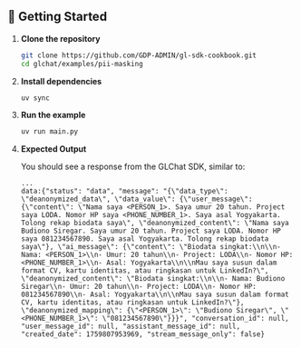 ## 🚀 Getting Started

1. **Clone the repository**

   ```bash
   git clone https://github.com/GDP-ADMIN/gl-sdk-cookbook.git
   cd glchat/examples/pii-masking
   ```

2. **Install dependencies**

   ```bash
   uv sync
   ```

3. **Run the example**

   ```bash
   uv run main.py
   ```

4. **Expected Output**

   You should see a response from the GLChat SDK, similar to:

   ```
   ...
   data:{"status": "data", "message": "{\"data_type\": \"deanonymized_data\", \"data_value\": {\"user_message\": {\"content\": \"Nama saya <PERSON_1>. Saya umur 20 tahun. Project saya LODA. Nomor HP saya <PHONE_NUMBER_1>. Saya asal Yogyakarta. Tolong rekap biodata saya\", \"deanonymized_content\": \"Nama saya Budiono Siregar. Saya umur 20 tahun. Project saya LODA. Nomor HP saya 081234567890. Saya asal Yogyakarta. Tolong rekap biodata saya\"}, \"ai_message\": {\"content\": \"Biodata singkat:\\n\\n- Nama: <PERSON_1>\\n- Umur: 20 tahun\\n- Project: LODA\\n- Nomor HP: <PHONE_NUMBER_1>\\n- Asal: Yogyakarta\\n\\nMau saya susun dalam format CV, kartu identitas, atau ringkasan untuk LinkedIn?\", \"deanonymized_content\": \"Biodata singkat:\\n\\n- Nama: Budiono Siregar\\n- Umur: 20 tahun\\n- Project: LODA\\n- Nomor HP: 081234567890\\n- Asal: Yogyakarta\\n\\nMau saya susun dalam format CV, kartu identitas, atau ringkasan untuk LinkedIn?\"}, \"deanonymized_mapping\": {\"<PERSON_1>\": \"Budiono Siregar\", \"<PHONE_NUMBER_1>\": \"081234567890\"}}}", "conversation_id": null, "user_message_id": null, "assistant_message_id": null, "created_date": 1759807953969, "stream_message_only": false}
   ```
